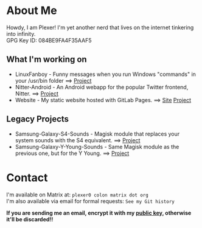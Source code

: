 # About Me
Howdy, I am Plexer! I'm yet another nerd that lives on the internet tinkering into infinity.  
GPG Key ID: 084BE9FA4F35AAF5 

## What I'm working on
* LinuxFanboy - Funny messages when you run Windows "commands" in your /usr/bin folder ==> [Project](https://gitlab.com/Plexer0/LinuxFanboy)
* Nitter-Android - An Android webapp for the popular Twitter frontend, Nitter. ==> [Project](https://gitlab.com/Plexer0/Nitter-Android)
* Website - My static website hosted with GitLab Pages. ==> [Site](https://plexer0.gitlab.io) [Project](https://gitlab.com/Plexer0/plexer0.gitlab.io)

## Legacy Projects
* Samsung-Galaxy-S4-Sounds - Magisk module that replaces your system sounds with the S4 equivalent. ==> [Project](https://gitlab.com/Plexer0/Samsung-Galaxy-S4-Sounds)
* Samsung-Galaxy-Y-Young-Sounds - Same Magisk module as the previous one, but for the Y Young. ==> [Project](https://gitlab.com/Plexer0/Samsung-Galaxy-Y-Young)

# Contact
I'm available on Matrix at: ```plexer0 colon matrix dot org```  
I'm also available via email for formal requests: ```See my Git history```

**If you are sending me an email, encrypt it with my [public key,](https://keys.openpgp.org/vks/v1/by-fingerprint/DFEDDC0CEEA1F0EE8C99DDCA084BE9FA4F35AAF5) otherwise it'll be discarded!!**
